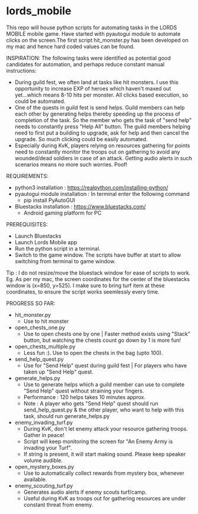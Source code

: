 # lords_mobile

This repo will house python scripts for automating tasks in the LORDS MOBILE mobile game. Have started with pyautogui module to automate clicks on the screen.The first script hit_monster.py has been developed on my mac and hence hard coded values can be found. 

INSPIRATION: The following tasks were identified as potential good candidates for automation, and perhaps reduce constant manual instructions:
- During guild fest, we often land at tasks like hit monsters. I use this opportunity to increase EXP of heroes which haven't maxed out yet...which means 8-10 hits per monster. All clicks based execution, so could be automated.
- One of the quests in guild fest is send helps. Guild members can help each other by generating helps thereby speeding up the process of completion of the task. So the member who gets the task of "send help" needs to constantly press "Help All" button. The guild members helping need to first put a building to upgrade, ask for help and then cancel the upgrade. So much clicking could be easily automated.
- Especially during KvK, players relying on resources gathering for points need to constantly monitor the troops out on gathering to avoid any wounded/dead soldiers in case of an attack. Getting audio alerts in such scenarios means no more such worries. Poof!

REQUIREMENTS:
- python3 installation : https://realpython.com/installing-python/
- pyautogui module installation : In terminal enter the following command
    - pip install PyAutoGUI
- Bluestacks installation : https://www.bluestacks.com/
    - Android gaming platform for PC

PREREQUISITES:
- Launch Bluestacks
- Launch Lords Mobile app
- Run the python script in a terminal. 
- Switch to the game window. The scripts have buffer at start to allow switching from terminal to game window.

Tip : I do not resize/move the bluestack window for ease of scripts to work. Eg. As per my mac, the screen coordinates for the center of the bluestacks window is (x=850, y=525). I make sure to bring turf item at these coordinates, to ensure the script works seemlessly every time.

PROGRESS SO FAR:
- hit_monster.py
    - Use to hit monster
- open_chests_one.py
    - Use to open chests one by one | Faster method exists using "Stack" button, but watching the chests count go down by 1 is more fun!
- open_chests_multiple.py
    - Less fun :). Use to open the chests in the bag (upto 100).
- send_help_quest.py
    - Use for "Send Help" quest during guild fest | For players who have taken up "Send Help" quest.
- generate_helps.py
    - Use to generate helps which a guild member can use to complete "Send Help" quest without straining your fingers.
    - Performance : 120 helps takes 10 minutes approx.
    - Note : A player who gets "Send Help" quest should run send_help_quest.py & the other player, who want to help with this task, should run generate_helps.py
- enemy_invading_turf.py
    - During KvK, don't let enemy attack your resource gathering troops. Gather in peace!
    - Script will keep monitoring the screen for "An Enemy Army is invading your Turf". 
    - If string is present, it will start making sound. Please keep speaker volume audible.
- open_mystery_boxes.py
    - Use to automatically collect rewards from mystery box, whenever available.
- enemy_scouting_turf.py
    - Generates audio alerts if enemy scouts turf/camp.
    - Useful during KvK as troops out for gathering resources are under constant threat from enemy.
